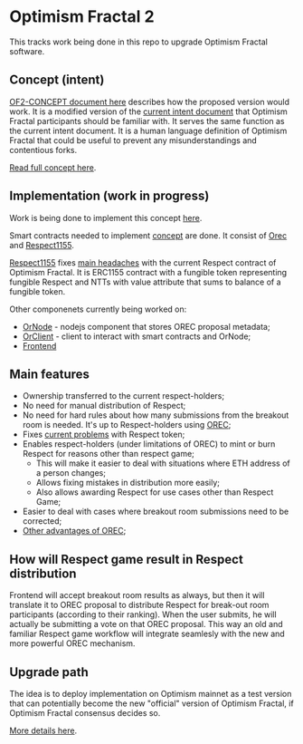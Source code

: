 # Optimism Fractal 2

This tracks work being done in this repo to upgrade Optimism Fractal software.

## Concept (intent)

[OF2-CONCEPT document here](./OF2-CONCEPT.md) describes how the proposed version would work. It is a modified version of the [current intent document](../of1/OP_Fractal_Intent_V2.pdf) that Optimism Fractal participants should be familiar with. It serves the same function as the current intent document. It is a human language definition of Optimism Fractal that could be useful to prevent any misunderstandings and contentious forks.

[Read full concept here](./OF2-CONCEPT.md).

## Implementation (work in progress)

Work is being done to implement this concept [here](../../../impl).

Smart contracts needed to implement [concept](#concept-intent) are done. It consist of [Orec](../../../impl/orec/sc/) and [Respect1155](../../../impl/respect/sc/).

[Respect1155](../../../impl/respect/sc/) fixes [main headaches](https://www.notion.so/edencreators/Improve-representation-of-Respect-on-block-explorers-1201d818ff3a430fa662e4d5e398fb79) with the current Respect contract of Optimism Fractal. It is ERC1155 contract with a fungible token representing fungible Respect and NTTs with value attribute that sums to balance of a fungible token.

Other componenets currently being worked on:
* [OrNode](../../../impl/ornode/) - nodejs component that stores OREC proposal metadata; 
* [OrClient](../../../impl/orclient) - client to interact with smart contracts and OrNode;
* [Frontend](../../../impl/orec/gui/)

## Main features

* Ownership transferred to the current respect-holders;
* No need for manual distribution of Respect;
* No need for hard rules about how many submissions from the breakout room is needed. It's up to Respect-holders using [OREC](../../OREC.md);
* Fixes [current problems](https://www.notion.so/edencreators/Improve-representation-of-Respect-on-block-explorers-1201d818ff3a430fa662e4d5e398fb79) with Respect token;
* Enables respect-holders (under limitations of OREC) to mint or burn Respect for reasons other than respect game;
  * This will make it easier to deal with situations where ETH address of a person changes;
  * Allows fixing mistakes in distribution more easily;
  * Also allows awarding Respect for use cases other than Respect Game;
* Easier to deal with cases where breakout room submissions need to be corrected;
* [Other advantages of OREC](../../OREC.md#rationale);

## How will Respect game result in Respect distribution
Frontend will accept breakout room results as always, but then it will translate it to OREC proposal to distribute Respect for break-out room participants (according to their ranking). When the user submits, he will actually be submitting a vote on that OREC proposal. This way an old and familiar Respect game workflow will integrate seamlesly with the new and more powerful OREC mechanism.

## Upgrade path

The idea is to deploy implementation on Optimism mainnet as a test version that can potentially become the new "official" version of Optimism Fractal, if Optimism Fractal consensus decides so. 

[More details here](./UPGRADE_PATH.md).

<!-- TODO: ask for feedback -->
